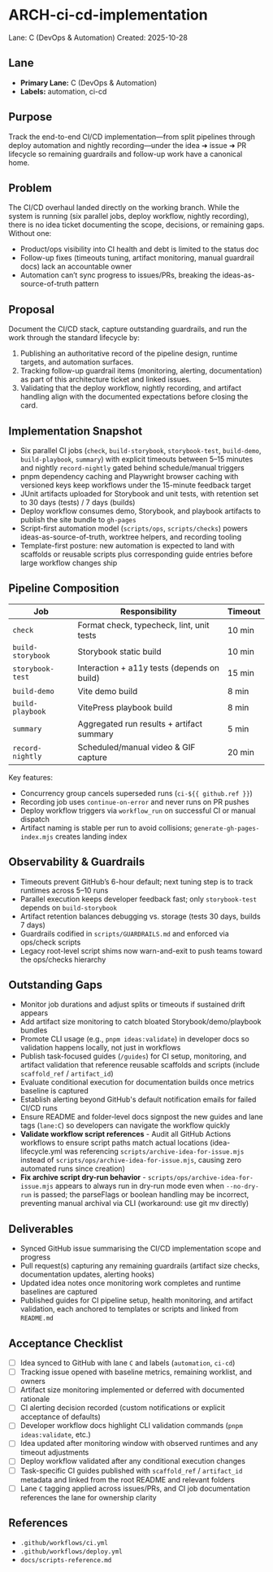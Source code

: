 # ARCH-ci-cd-implementation

Lane: C (DevOps & Automation)
Created: 2025-10-28

## Lane

- **Primary Lane:** C (DevOps & Automation)
- **Labels:** automation, ci-cd

## Purpose

Track the end-to-end CI/CD implementation—from split pipelines through deploy automation and nightly recording—under the idea ➜ issue ➜ PR lifecycle so remaining guardrails and follow-up work have a canonical home.

## Problem

The CI/CD overhaul landed directly on the working branch. While the system is running (six parallel jobs, deploy workflow, nightly recording), there is no idea ticket documenting the scope, decisions, or remaining gaps. Without one:

- Product/ops visibility into CI health and debt is limited to the status doc
- Follow-up fixes (timeouts tuning, artifact monitoring, manual guardrail docs) lack an accountable owner
- Automation can’t sync progress to issues/PRs, breaking the ideas-as-source-of-truth pattern

## Proposal

Document the CI/CD stack, capture outstanding guardrails, and run the work through the standard lifecycle by:

1. Publishing an authoritative record of the pipeline design, runtime targets, and automation surfaces.
2. Tracking follow-up guardrail items (monitoring, alerting, documentation) as part of this architecture ticket and linked issues.
3. Validating that the deploy workflow, nightly recording, and artifact handling align with the documented expectations before closing the card.

## Implementation Snapshot

- Six parallel CI jobs (`check`, `build-storybook`, `storybook-test`, `build-demo`, `build-playbook`, `summary`) with explicit timeouts between 5–15 minutes and nightly `record-nightly` gated behind schedule/manual triggers
- pnpm dependency caching and Playwright browser caching with versioned keys keep workflows under the 15-minute feedback target
- JUnit artifacts uploaded for Storybook and unit tests, with retention set to 30 days (tests) / 7 days (builds)
- Deploy workflow consumes demo, Storybook, and playbook artifacts to publish the site bundle to `gh-pages`
- Script-first automation model (`scripts/ops`, `scripts/checks`) powers ideas-as-source-of-truth, worktree helpers, and recording tooling
- Template-first posture: new automation is expected to land with scaffolds or reusable scripts plus corresponding guide entries before large workflow changes ship

## Pipeline Composition

| Job               | Responsibility                              | Timeout |
| ----------------- | ------------------------------------------- | ------- |
| `check`           | Format check, typecheck, lint, unit tests   | 10 min  |
| `build-storybook` | Storybook static build                      | 10 min  |
| `storybook-test`  | Interaction + a11y tests (depends on build) | 15 min  |
| `build-demo`      | Vite demo build                             | 8 min   |
| `build-playbook`  | VitePress playbook build                    | 8 min   |
| `summary`         | Aggregated run results + artifact summary   | 5 min   |
| `record-nightly`  | Scheduled/manual video & GIF capture        | 20 min  |

Key features:

- Concurrency group cancels superseded runs (`ci-${{ github.ref }}`)
- Recording job uses `continue-on-error` and never runs on PR pushes
- Deploy workflow triggers via `workflow_run` on successful CI or manual dispatch
- Artifact naming is stable per run to avoid collisions; `generate-gh-pages-index.mjs` creates landing index

## Observability & Guardrails

- Timeouts prevent GitHub’s 6-hour default; next tuning step is to track runtimes across 5–10 runs
- Parallel execution keeps developer feedback fast; only `storybook-test` depends on `build-storybook`
- Artifact retention balances debugging vs. storage (tests 30 days, builds 7 days)
- Guardrails codified in `scripts/GUARDRAILS.md` and enforced via ops/check scripts
- Legacy root-level script shims now warn-and-exit to push teams toward the ops/checks hierarchy

## Outstanding Gaps

- Monitor job durations and adjust splits or timeouts if sustained drift appears
- Add artifact size monitoring to catch bloated Storybook/demo/playbook bundles
- Promote CLI usage (e.g., `pnpm ideas:validate`) in developer docs so validation happens locally, not just in workflows
- Publish task-focused guides (`/guides`) for CI setup, monitoring, and artifact validation that reference reusable scaffolds and scripts (include `scaffold_ref` / `artifact_id`)
- Evaluate conditional execution for documentation builds once metrics baseline is captured
- Establish alerting beyond GitHub's default notification emails for failed CI/CD runs
- Ensure README and folder-level docs signpost the new guides and lane tags (`lane:C`) so developers can navigate the workflow quickly
- **Validate workflow script references** - Audit all GitHub Actions workflows to ensure script paths match actual locations (idea-lifecycle.yml was referencing `scripts/archive-idea-for-issue.mjs` instead of `scripts/ops/archive-idea-for-issue.mjs`, causing zero automated runs since creation)
- **Fix archive script dry-run behavior** - `scripts/ops/archive-idea-for-issue.mjs` appears to always run in dry-run mode even when `--no-dry-run` is passed; the parseFlags or boolean handling may be incorrect, preventing manual archival via CLI (workaround: use git mv directly)

## Deliverables

- Synced GitHub issue summarising the CI/CD implementation scope and progress
- Pull request(s) capturing any remaining guardrails (artifact size checks, documentation updates, alerting hooks)
- Updated idea notes once monitoring work completes and runtime baselines are captured
- Published guides for CI pipeline setup, health monitoring, and artifact validation, each anchored to templates or scripts and linked from `README.md`

## Acceptance Checklist

- [ ] Idea synced to GitHub with lane `C` and labels (`automation`, `ci-cd`)
- [ ] Tracking issue opened with baseline metrics, remaining worklist, and owners
- [ ] Artifact size monitoring implemented or deferred with documented rationale
- [ ] CI alerting decision recorded (custom notifications or explicit acceptance of defaults)
- [ ] Developer workflow docs highlight CLI validation commands (`pnpm ideas:validate`, etc.)
- [ ] Idea updated after monitoring window with observed runtimes and any timeout adjustments
- [ ] Deploy workflow validated after any conditional execution changes
- [ ] Task-specific CI guides published with `scaffold_ref` / `artifact_id` metadata and linked from the root README and relevant folders
- [ ] Lane `C` tagging applied across issues/PRs, and CI job documentation references the lane for ownership clarity

## References

- `.github/workflows/ci.yml`
- `.github/workflows/deploy.yml`
- `docs/scripts-reference.md`

